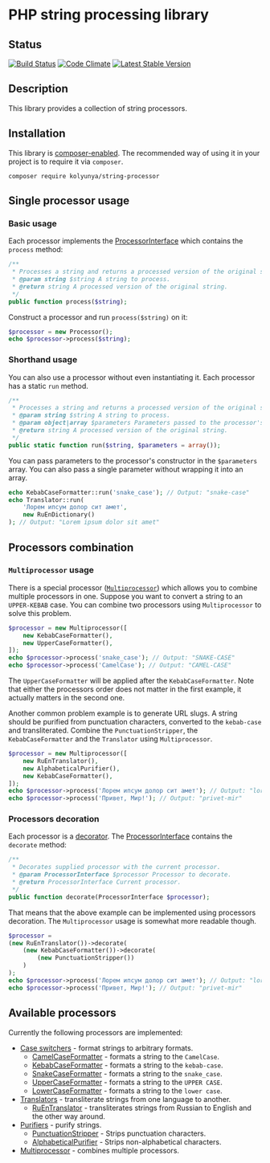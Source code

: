# PHP string processing library

## Status
[![Build Status](https://travis-ci.org/Kolyunya/string-processor.svg?branch=master)](https://travis-ci.org/Kolyunya/string-processor)
[![Code Climate](https://codeclimate.com/github/Kolyunya/string-processor/badges/gpa.svg)](https://codeclimate.com/github/Kolyunya/string-processor)
[![Latest Stable Version](https://poser.pugx.org/kolyunya/string-processor/v/stable)](https://packagist.org/packages/kolyunya/string-processor)

## Description
This library provides a collection of string processors.

## Installation
This library is [composer-enabled](https://packagist.org/packages/kolyunya/string-processor). The recommended way of using it in your project is to require it via `composer`.
~~~
composer require kolyunya/string-processor
~~~

## Single processor usage

### Basic usage
Each processor implements the [ProcessorInterface](https://github.com/Kolyunya/string-processor/blob/master/sources/ProcessorInterface.php) which contains the `process` method:
~~~php
/**
 * Processes a string and returns a processed version of the original string.
 * @param string $string A string to process.
 * @return string A processed version of the original string.
 */
public function process($string);
~~~

Construct a processor and run `process($string)` on it:
~~~php
$processor = new Processor();
echo $processor->process($string);
~~~

### Shorthand usage
You can also use a processor without even instantiating it. Each processor has a static `run` method.
~~~php
/**
 * Processes a string and returns a processed version of the original string.
 * @param string $string A string to process.
 * @param object|array $parameters Parameters passed to the processor's constructor.
 * @return string A processed version of the original string.
 */
public static function run($string, $parameters = array());
~~~
You can pass parameters to the processor's constructor in the `$parameters` array. You can also pass a single parameter without wrapping it into an array.
~~~php
echo KebabCaseFormatter::run('snake_case'); // Output: "snake-case"
echo Translator::run(
    'Лорем ипсум долор сит амет',
    new RuEnDictionary()
); // Output: "Lorem ipsum dolor sit amet"
~~~

## Processors combination

### `Multiprocessor` usage
There is a special processor ([`Multiprocessor`](https://github.com/Kolyunya/string-processor/blob/master/sources/Multiprocessor.php)) which allows you to combine multiple processors in one. Suppose you want to convert a string to an `UPPER-KEBAB` case. You can combine two processors using `Multiprocessor` to solve this problem.
~~~php
$processor = new Multiprocessor([
    new KebabCaseFormatter(),
    new UpperCaseFormatter(),
]);
echo $processor->process('snake_case'); // Output: "SNAKE-CASE"
echo $processor->process('CamelCase'); // Output: "CAMEL-CASE"
~~~
The `UpperCaseFormatter` will be applied after the `KebabCaseFormatter`. Note that either the processors order does not matter in the first example, it actually matters in the second one.

Another common problem example is to generate URL slugs. A string should be purified from punctuation characters, converted to the `kebab-case` and transliterated. Combine the `PunctuationStripper`, the `KebabCaseFormatter` and the `Translator` using `Multiprocessor`.
~~~php
$processor = new Multiprocessor([
    new RuEnTranslator(),
    new AlphabeticalPurifier(),
    new KebabCaseFormatter(),
]);
echo $processor->process('Лорем ипсум долор сит амет'); // Output: "lorem-ipsum-dolor-sit-amet"
echo $processor->process('Привет, Мир!'); // Output: "privet-mir"
~~~

### Processors decoration
Each processor is a [decorator](https://en.wikipedia.org/wiki/Decorator_pattern). The [ProcessorInterface](https://github.com/Kolyunya/string-processor/blob/master/sources/ProcessorInterface.php) contains the `decorate` method:
~~~php
/**
 * Decorates supplied processor with the current processor.
 * @param ProcessorInterface $processor Processor to decorate.
 * @return ProcessorInterface Current processor.
 */
public function decorate(ProcessorInterface $processor);
~~~
That means that the above example can be implemented using processors decoration. The `Multiprocessor` usage is somewhat more readable though.
~~~php
$processor =
(new RuEnTranslator())->decorate(
    (new KebabCaseFormatter())->decorate(
        (new PunctuationStripper())
    )
);
echo $processor->process('Лорем ипсум долор сит амет'); // Output: "lorem-ipsum-dolor-sit-amet"
echo $processor->process('Привет, Мир!'); // Output: "privet-mir"
~~~

## Available processors
Currently the following processors are implemented:
* [Case switchers](https://github.com/Kolyunya/string-processor/blob/master/sources/Format/CaseSwitcher.php) - format strings to arbitrary formats.
    * [CamelCaseFormatter](https://github.com/Kolyunya/string-processor/blob/master/sources/Format/CamelCaseFormatter.php) - formats a string to the `CamelCase`.
    * [KebabCaseFormatter](https://github.com/Kolyunya/string-processor/blob/master/sources/Format/KebabCaseFormatter.php) - formats a string to the `kebab-case`.
    * [SnakeCaseFormatter](https://github.com/Kolyunya/string-processor/blob/master/sources/Format/SnakeCaseFormatter.php) - formats a string to the `snake_case`.
    * [UpperCaseFormatter](https://github.com/Kolyunya/string-processor/blob/master/sources/Format/UpperCaseFormatter.php) - formats a string to the `UPPER CASE`.
    * [LowerCaseFormatter](https://github.com/Kolyunya/string-processor/blob/master/sources/Format/LowerCaseFormatter.php) - formats a string to the `lower case`.
* [Translators](https://github.com/Kolyunya/string-processor/blob/master/sources/Translit/Translator.php) - transliterate strings from one language to another.
    * [RuEnTranslator](https://github.com/Kolyunya/string-processor/blob/master/sources/Translit/RuEnTranslator.php) - transliterates strings from Russian to English and the other way around.
* [Purifiers](https://github.com/Kolyunya/string-processor/blob/master/sources/Purify/BasePurifier.php) - purify strings.
    * [PunctuationStripper](https://github.com/Kolyunya/string-processor/blob/master/sources/Purify/PunctuationStripper.php) - Strips punctuation characters.
    * [AlphabeticalPurifier](https://github.com/Kolyunya/string-processor/blob/master/sources/Purify/AlphabeticalPurifier.php) - Strips non-alphabetical characters.
* [Multiprocessor](https://github.com/Kolyunya/string-processor/blob/master/sources/Multiprocessor.php) - combines multiple processors.

